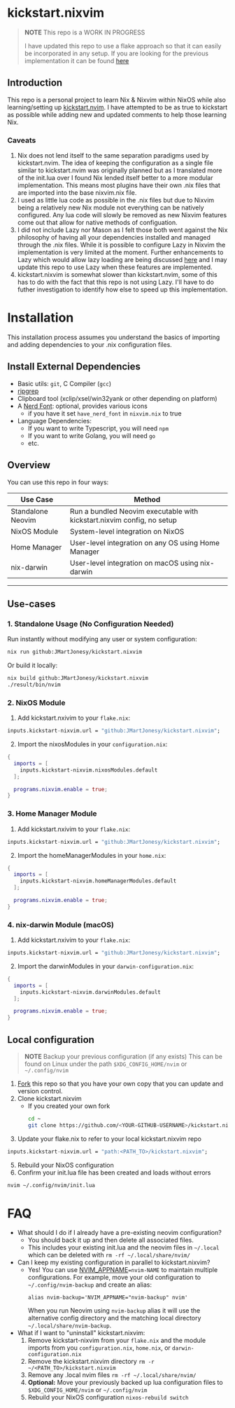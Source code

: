 # kickstart.nixvim

>**NOTE**
> This repo is a WORK IN PROGRESS
>
> I have updated this repo to use a flake approach so that it can
> easily be incorporated in any setup.
> If you are looking for the previous implementation it can be found [here](https://github.com/JMartJonesy/kickstart.nixvim/tree/legacy)

## Introduction

This repo is a personal project to learn Nix & Nixvim within NixOS while also learning/setting up [kickstart.nvim](https://github.com/nvim-lua/kickstart.nvim).
I have attempted to be as true to kickstart as possible while adding new and updated comments to help those learning Nix.

### Caveats

1. Nix does not lend itself to the same separation paradigms used by kickstart.nvim. The idea of keeping the configuration as a single file
similar to kickstart.nvim was originally planned but as I translated more of the init.lua over I found Nix lended itself better to a more
modular implementation. This means most plugins have their own .nix files that are imported into the base nixvim.nix file.
2. I used as little lua code as possible in the .nix files but due to Nixvim being a relatively new Nix module not everything can be natively configured. Any lua code will slowly be removed as new Nixvim features come out that allow for native methods of configuation.
3. I did not include Lazy nor Mason as I felt those both went against the Nix philosophy of having all your dependencies installed and managed through the .nix files. While it is possible to configure Lazy in Nixvim the implementation is very limited at the moment. Further enhancements to Lazy which would allow lazy loading are being discussed [here](https://github.com/nix-community/nixvim/issues/421) and I may update this repo to use Lazy when these features are implemented.
4. kickstart.nixvim is somewhat slower than kickstart.nvim, some of this has to do with the fact that this repo is not using Lazy. I'll have to do futher investigation to identify how else to speed up this implementation.

# Installation

This installation process assumes you understand the basics of importing and adding dependencies to your .nix configuration files.

## Install External Dependencies

- Basic utils: `git`, C Compiler (`gcc`)
- [ripgrep](https://github.com/BurntSushi/ripgrep#installation)
- Clipboard tool (xclip/xsel/win32yank or other depending on platform)
- A [Nerd Font](https://www.nerdfonts.com/): optional, provides various icons
  - if you have it set `have_nerd_font` in `nixvim.nix` to true
- Language Dependencies:
  - If you want to write Typescript, you will need `npm`
  - If you want to write Golang, you will need `go`
  - etc.

## Overview

You can use this repo in four ways:

| Use Case         | Method                                                                 |
|------------------|------------------------------------------------------------------------|
| Standalone Neovim| Run a bundled Neovim executable with kickstart.nixvim config, no setup |
| NixOS Module     | System-level integration on NixOS                                      |
| Home Manager     | User-level integration on any OS using Home Manager                    |
| nix-darwin       | User-level integration on macOS using nix-darwin                       |

---
## Use-cases

### 1. Standalone Usage (No Configuration Needed)

Run instantly without modifying any user or system configuration:

```sh
nix run github:JMartJonesy/kickstart.nixvim
```
Or build it locally:
```sh
nix build github:JMartJonesy/kickstart.nixvim
./result/bin/nvim
```

### 2. NixOS Module
1. Add kickstart.nxivim to your `flake.nix`:
```nix
inputs.kickstart-nixvim.url = "github:JMartJonesy/kickstart.nixvim";
```
2. Import the nixosModules in your `configuration.nix`:
```nix
{
  imports = [
    inputs.kickstart-nixvim.nixosModules.default
  ];

  programs.nixvim.enable = true;
}
```

### 3. Home Manager Module
1. Add kickstart.nxivim to your `flake.nix`:
```nix
inputs.kickstart-nixvim.url = "github:JMartJonesy/kickstart.nixvim";
```
2. Import the homeManagerModules in your `home.nix`:
```nix
{
  imports = [
    inputs.kickstart-nixvim.homeManagerModules.default
  ];

  programs.nixvim.enable = true;
}
```

### 4. nix-darwin Module (macOS)
1. Add kickstart.nxivim to your `flake.nix`:
```nix
inputs.kickstart-nixvim.url = "github:JMartJonesy/kickstart.nixvim";
```
2. Import the darwinModules in your `darwin-configuration.nix`:
```nix
{
  imports = [
    inputs.kickstart-nixvim.darwinModules.default
  ];

  programs.nixvim.enable = true;
}
```
## Local configuration

>**NOTE**
> Backup your previous configuration (if any exists)
> This can be found on Linux under the path `$XDG_CONFIG_HOME/nvim` or `~/.config/nvim`

1. [Fork](https://docs.github.com/en/get-started/quickstart/fork-a-repo) this repo
so that you have your own copy that you can update and version control.
2. Clone kickstart.nixvim
    * If you created your own fork
      ```sh
      cd ~
      git clone https://github.com/<YOUR-GITHUB-USERNAME>/kickstart.nixvim.git
      ```
3. Update your flake.nix to refer to your local kickstart.nixvim repo
```nix
inputs.kickstart-nixvim.url = "path:<PATH_TO>/kickstart.nixvim";
```
5. Rebuild your NixOS configuration
6. Confirm your init.lua file has been created and loads without errors
```sh
nvim ~/.config/nvim/init.lua
``` 

# FAQ

* What should I do if I already have a pre-existing neovim configuration?
  * You should back it up and then delete all associated files.
  * This includes your existing init.lua and the neovim files in `~/.local`
    which can be deleted with `rm -rf ~/.local/share/nvim/`
* Can I keep my existing configuration in parallel to kickstart.nixvim?
  * Yes! You can use [NVIM_APPNAME](https://neovim.io/doc/user/starting.html#%24NVIM_APPNAME)`=nvim-NAME`
    to maintain multiple configurations. For example, move your old configuration to
    `~/.config/nvim-backup` and create an alias:
    ```
    alias nvim-backup='NVIM_APPNAME="nvim-backup" nvim'
    ```
    When you run Neovim using `nvim-backup` alias it will use the alternative
    config directory and the matching local directory
    `~/.local/share/nvim-backup`.
* What if I want to "uninstall" kickstart.nixvim:
   1. Remove kickstart-nixvim from your `flake.nix` and the module imports from you `configuration.nix`, `home.nix`, or `darwin-configuration.nix`
   2. Remove the kickstart.nixvim directory `rm -r ~/<PATH_TO>/kickstart.nixvim`
   3. Remove any .local nvim files `rm -rf ~/.local/share/nvim/`
   4. **Optional:** Move your previously backed up lua configuration files to `$XDG_CONFIG_HOME/nvim` or `~/.config/nvim`
   5. Rebuild your NixOS configuration `nixos-rebuild switch`
